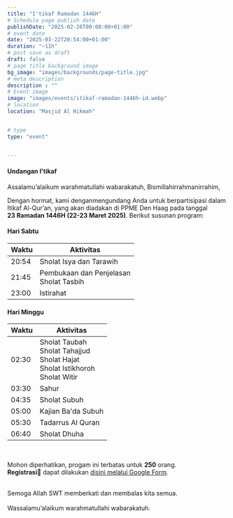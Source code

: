 ```yaml
---
title: "I'tikaf Ramadan 1446H"
# Schedule page publish date
publishDate: "2025-02-26T00:00:00+01:00"
# event date
date: "2025-03-22T20:54:00+01:00"
duration: "~11h"
# post save as draft
draft: false
# page title background image
bg_image: "images/backgrounds/page-title.jpg"
# meta description
description : ""
# Event image
image: "images/events/itikaf-ramadan-1446h-id.webp"
# location
location: "Masjid Al Hikmah"


# type
type: "event"


---
```

#### Undangan I'tikaf

Assalamu’alaikum warahmatullahi wabarakatuh,
Bismillahirrahmanirrahim,

Dengan hormat, kami denganmengundang Anda untuk berpartisipasi dalam Itikaf Al-Qur’an, yang akan diadakan di PPME Den Haag pada tanggal <br/>**23 Ramadan 1446H (22-23 Maret 2025)**.
Berikut susunan program:

#### Hari Sabtu

| Waktu | Aktivitas |
|----|----|
| 20:54 | Sholat Isya dan Tarawih |
| 21:45 | Pembukaan dan Penjelasan<br/> Sholat Tasbih  |
| 23:00 | Istirahat |

#### Hari Minggu

| Waktu | Aktivitas |
|----|----|
| 02:30 | Sholat Taubah<br/>Sholat Tahajjud<br/>Sholat Hajat<br/>Sholat Istikhoroh<br/>Sholat Witir |
| 03:30 | Sahur |
| 04:35 | Sholat Subuh |
| 05:00 | Kajian Ba'da Subuh |
| 05:30 | Tadarrus Al Quran |
| 06:40 | Sholat Dhuha |

<br/>

Mohon diperhatikan, progam ini terbatas untuk **250** orang.<br/>
**Registrasi**📝 dapat dilakukan [disini melalui Google Form](https://forms.gle/AVRzw3FopKHt9wmm9).


<br/>
Semoga Allah SWT memberkati dan membalas kita semua.

<br/>
<br/>
Wassalamu’alaikum warahmatullahi wabarakatuh.


